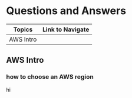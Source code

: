 # Questions and Answers

| Topics | Link to Navigate |
| :---: | :---: |
AWS Intro | 

## AWS Intro
### how to choose an AWS region




























hi
